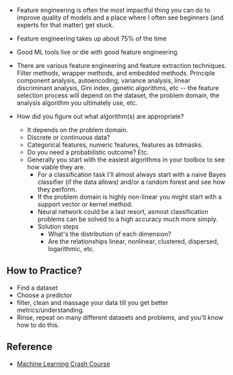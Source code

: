 * Feature engineering is often the most impactful thing you can do to improve quality of models and a place where I often see beginners (and experts for that matter) get stuck.
* Feature engineering takes up about 75% of the time
* Good ML tools live or die with good feature engineering
* There are various feature engineering and feature extraction techniques. Filter methods, wrapper methods, and embedded methods. Principle component analysis, autoencoding, variance analysis, linear discriminant analysis, Gini index, genetic algorithms, etc -- the feature selection process will depend on the dataset, the problem domain, the analysis algorithm you ultimately use, etc.



* How did you figure out what algorithm(s) are appropriate?
  * It depends on the problem domain. 
  * Discrete or continuous data? 
  * Categorical features, numeric features, features as bitmasks. 
  * Do you need a probabilistic outcome? Etc.
  * Generally you start with the easiest algorithms in your toolbox to see how viable they are.
    * For a classification task I'll almost always start with a naive Bayes classifier (if the data allows) and/or a random forest and see how they perform. 
    * If the problem domain is highly non-linear you might start with a support vector or kernel method.
    * Neural network could be a last resort, asmost classification problems can be solved to a high accuracy much more simply.
    * Solution steps    
      * What's the distribution of each dimension?
      * Are the relationships linear, nonlinear, clustered, dispersed, logarithmic, etc.

## How to Practice?
* Find a dataset
* Choose a predictor
* filter, clean and massage your data till you get better metrics/understanding. 
* Rinse, repeat on many different datasets and problems, and you'll know how to do this.

## Reference
* [Machine Learning Crash Course](https://news.ycombinator.com/item?id=16493489)